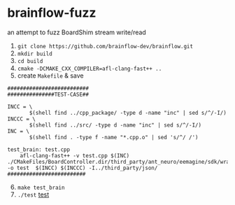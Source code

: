 # brainflow-fuzz
an attempt to fuzz BoardShim stream write/read 

1) `git clone https://github.com/brainflow-dev/brainflow.git`
2) `mkdir build`
3) `cd build`
4) `cmake -DCMAKE_CXX_COMPILER=afl-clang-fast++ ..`
5) create `Makefile` & save

```
##########################
###############TEST-CASE##

INCC = \
       $(shell find ../cpp_package/ -type d -name "inc" | sed s/^/-I/)
INCCC = \
       $(shell find ../src/ -type d -name "inc" | sed s/^/-I/)
INC = \
       $(shell find . -type f -name "*.cpp.o" | sed 's/^/ /')

test_brain: test.cpp
	afl-clang-fast++ -v test.cpp $(INC) ./CMakeFiles/BoardController.dir/third_party/ant_neuro/eemagine/sdk/wrapper.cc.o -o test  $(INCC) $(INCCC) -I../third_party/json/
#########################
```
6) `make test_brain`
7) `./test` [test](./test.cpp)
